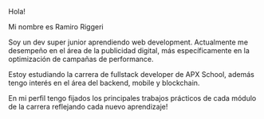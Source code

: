 Hola!

Mi nombre es Ramiro Riggeri

Soy un dev super junior aprendiendo web development. Actualmente me desempeño en el 
área de la publicidad digital, más específicamente en la optimización de campañas de performance.

Estoy estudiando la carrera de fullstack developer de APX School, además tengo interés en el área del backend, mobile y blockchain.

En mi perfil tengo fijados los principales trabajos prácticos de cada módulo de la carrera reflejando cada nuevo aprendizaje!
